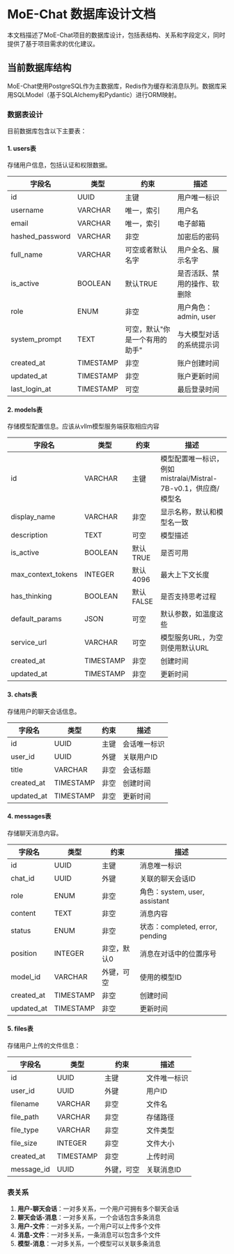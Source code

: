 # MoE-Chat 数据库设计文档

本文档描述了MoE-Chat项目的数据库设计，包括表结构、关系和字段定义，同时提供了基于项目需求的优化建议。

## 当前数据库结构

MoE-Chat使用PostgreSQL作为主数据库，Redis作为缓存和消息队列。数据库采用SQLModel（基于SQLAlchemy和Pydantic）进行ORM映射。

### 数据表设计

目前数据库包含以下主要表：

#### 1. users表

存储用户信息，包括认证和权限数据。

| 字段名 | 类型 | 约束 | 描述 |
| ----- | ---- | ---- | ---- |
| id | UUID | 主键 | 用户唯一标识 |
| username | VARCHAR | 唯一，索引 | 用户名 |
| email | VARCHAR | 唯一，索引 | 电子邮箱 |
| hashed_password | VARCHAR | 非空 | 加密后的密码 |
| full_name | VARCHAR | 可空或者默认名字 | 用户全名、展示名字 |
| is_active | BOOLEAN | 默认TRUE | 是否活跃、禁用的操作、软删除 |
| role | ENUM | 非空 | 用户角色：admin, user |
| system_prompt | TEXT | 可空，默认"你是一个有用的助手" | 与大模型对话的系统提示词 |
| created_at | TIMESTAMP | 非空 | 账户创建时间 |
| updated_at | TIMESTAMP | 非空 | 账户更新时间 |
| last_login_at | TIMESTAMP | 可空 | 最后登录时间 |

#### 2. models表

存储模型配置信息。应该从vllm模型服务端获取相应内容

| 字段名 | 类型 | 约束 | 描述 |
| ----- | ---- | ---- | ---- |
| id | VARCHAR | 主键 | 模型配置唯一标识，例如mistralai/Mistral-7B-v0.1，供应商/模型名 |
| display_name | VARCHAR | 非空 | 显示名称，默认和模型名一致 |
| description | TEXT | 可空 | 模型描述 |
| is_active | BOOLEAN | 默认TRUE | 是否可用 |
| max_context_tokens | INTEGER | 默认4096 | 最大上下文长度 |
| has_thinking | BOOLEAN | 默认FALSE | 是否支持思考过程 |
| default_params | JSON | 可空 | 默认参数，如温度这些 |
| service_url | VARCHAR | 可空 | 模型服务URL，为空则使用默认URL |
| created_at | TIMESTAMP | 非空 | 创建时间 |
| updated_at | TIMESTAMP | 非空 | 更新时间 |

#### 3. chats表

存储用户的聊天会话信息。

| 字段名 | 类型 | 约束 | 描述 |
| ----- | ---- | ---- | ---- |
| id | UUID | 主键 | 会话唯一标识 |
| user_id | UUID | 外键 | 关联用户ID |
| title | VARCHAR | 非空 | 会话标题 |
| created_at | TIMESTAMP | 非空 | 创建时间 |
| updated_at | TIMESTAMP | 非空 | 更新时间 |

#### 4. messages表

存储聊天消息内容。

| 字段名 | 类型 | 约束 | 描述 |
| ----- | ---- | ---- | ---- |
| id | UUID | 主键 | 消息唯一标识 |
| chat_id | UUID | 外键 | 关联的聊天会话ID |
| role | ENUM | 非空 | 角色：system, user, assistant |
| content | TEXT | 非空 | 消息内容 |
| status | ENUM | 非空 | 状态：completed, error, pending |
| position | INTEGER | 非空，默认0 | 消息在对话中的位置序号 |
| model_id | VARCHAR | 外键，可空 | 使用的模型ID |
| created_at | TIMESTAMP | 非空 | 创建时间 |
| updated_at | TIMESTAMP | 非空 | 更新时间 |

#### 5. files表

存储用户上传的文件信息：

| 字段名 | 类型 | 约束 | 描述 |
| ----- | ---- | ---- | ---- |
| id | UUID | 主键 | 文件唯一标识 |
| user_id | UUID | 外键 | 用户ID |
| filename | VARCHAR | 非空 | 文件名 |
| file_path | VARCHAR | 非空 | 存储路径 |
| file_type | VARCHAR | 非空 | 文件类型 |
| file_size | INTEGER | 非空 | 文件大小 |
| created_at | TIMESTAMP | 非空 | 上传时间 |
| message_id | UUID | 外键，可空 | 关联消息ID |

### 表关系

1. **用户-聊天会话**：一对多关系，一个用户可拥有多个聊天会话
2. **聊天会话-消息**：一对多关系，一个会话包含多条消息
3. **用户-文件**：一对多关系，一个用户可以上传多个文件
4. **消息-文件**：一对多关系，一条消息可以包含多个文件
5. **模型-消息**：一对多关系，一个模型可以关联多条消息